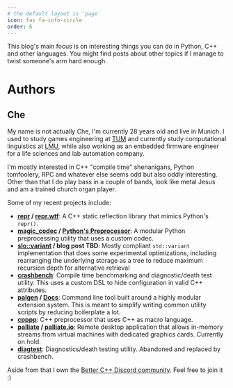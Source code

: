 ```yaml
---
# the default layout is 'page'
icon: fas fa-info-circle
order: 6
---
```


This blog's main focus is on interesting things you can do in Python, C++ and other languages. You might find posts about other topics if I manage to twist someone's arm hard enough.

# Authors
## Che

My name is not actually Che, I'm currently 28 years old and live in Munich. I used to study games engineering at [TUM](https://www.tum.de/) and currently study computational linguistics at [LMU](https://www.lmu.de/), while also working as an embedded firmware engineer for a life sciences and lab automation company.

I'm mostly interested in C++ "compile time" shenanigans, Python tomfoolery, RPC and whatever else seems odd but also oddly interesting. Other than that I do play bass in a couple of bands, look like metal Jesus and am a trained church organ player. 

Some of my recent projects include:
- **[repr](https://github.com/Tsche/repr) / [repr.wtf](https://repr.wtf)**: A C++ static reflection library that mimics Python's `repr()`.
- **[magic_codec](https://github.com/Tsche/magic_codec) / [Python's Preprocessor](/posts/PythonsPreprocessor)**: A modular Python preprocessing utility that uses a custom codec.
- **[slo::variant](https://github.com/Tsche/variant/tree/develop) / blog post TBD**: Mostly compliant `std::variant` implementation that does some experimental optimizations, including rearranging the underlying storage as a tree to reduce maximum recursion depth for alternative retrieval
- **[crashbench](https://github.com/Tsche/crashbench)**: Compile time benchmarking and diagnostic/death test utility. This uses a custom DSL to hide configuration in valid C++ attributes.
- **[palgen](https://github.com/palliate/palgen) / [Docs](https://palgen.palliate.io)**: Command line tool built around a highly modular extension system. This is meant to simplify writing common utility scripts by reducing boilerplate a lot.
- **[cpppp](https://github.com/Tsche/cpppp)**: C++ preprocessor that uses C++ as macro language.
- **[palliate](https://github.com/palliate) / [palliate.io](https://palliate.io)**: Remote desktop application that allows in-memory streams from virtual machines with dedicated graphics cards. Currently on hold.
- **[diagtest](https://github.com/Tsche/diagtest)**: Diagnostics/death testing utility. Abandoned and replaced by crashbench.


Aside from that I own the [Better C++ Discord community](https://discord.gg/byZvFu7d94). Feel free to join it :)
